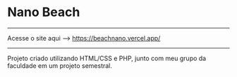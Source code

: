 # Nano Beach
*****
Acesse o site aqui --> https://beachnano.vercel.app/
******
Projeto criado utilizando HTML/CSS e PHP, junto com meu grupo da faculdade em um projeto semestral.
